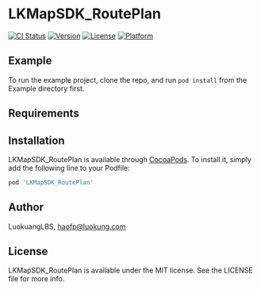 # LKMapSDK_RoutePlan

[![CI Status](https://img.shields.io/travis/LuokuangLBS/LKMapSDK_RoutePlan.svg?style=flat)](https://travis-ci.org/LuokuangLBS/LKMapSDK_RoutePlan)
[![Version](https://img.shields.io/cocoapods/v/LKMapSDK_RoutePlan.svg?style=flat)](https://cocoapods.org/pods/LKMapSDK_RoutePlan)
[![License](https://img.shields.io/cocoapods/l/LKMapSDK_RoutePlan.svg?style=flat)](https://cocoapods.org/pods/LKMapSDK_RoutePlan)
[![Platform](https://img.shields.io/cocoapods/p/LKMapSDK_RoutePlan.svg?style=flat)](https://cocoapods.org/pods/LKMapSDK_RoutePlan)

## Example

To run the example project, clone the repo, and run `pod install` from the Example directory first.

## Requirements

## Installation

LKMapSDK_RoutePlan is available through [CocoaPods](https://cocoapods.org). To install
it, simply add the following line to your Podfile:

```ruby
pod 'LKMapSDK_RoutePlan'
```

## Author

LuokuangLBS, haofp@luokung.com

## License

LKMapSDK_RoutePlan is available under the MIT license. See the LICENSE file for more info.
